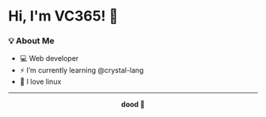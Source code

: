 # Hi, I'm VC365! 👋

### 💡 About Me

- 💻 Web developer
- ⚡ I’m currently learning @crystal-lang
- 🌱 I love linux

---

<div align="center">
  <b> dood 🚀</b>
</div><meta name="google-site-verification" content="fTc6wXBw1CJE5HlxXKkVJoCNqg8n_MsYGSSBLKvPUVI" />

